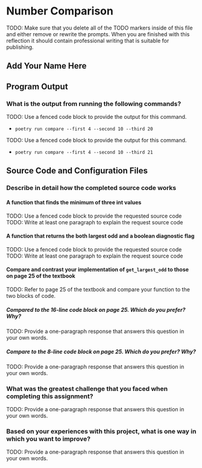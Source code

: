 # Number Comparison

TODO: Make sure that you delete all of the TODO markers inside of this file and
either remove or rewrite the prompts. When you are finished with this reflection
it should contain professional writing that is suitable for publishing.

## Add Your Name Here

## Program Output

### What is the output from running the following commands?

TODO: Use a fenced code block to provide the output for this command.

- `poetry run compare --first 4 --second 10 --third 20`

TODO: Use a fenced code block to provide the output for this command.

- `poetry run compare --first 4 --second 10 --third 21`

## Source Code and Configuration Files

### Describe in detail how the completed source code works

#### A function that finds the minimum of three int values

TODO: Use a fenced code block to provide the requested source code
TODO: Write at least one paragraph to explain the request source code

#### A function that returns the both largest odd and a boolean diagnostic flag

TODO: Use a fenced code block to provide the requested source code
TODO: Write at least one paragraph to explain the request source code

#### Compare and contrast your implementation of `get_largest_odd` to those on page 25 of the textbook

TODO: Refer to page 25 of the textbook and compare your function to the two blocks of code.

##### Compared to the 16-line code block on page 25. Which do you prefer? Why?

TODO: Provide a one-paragraph response that answers this question in your own words.

##### Compare to the 8-line code block on page 25. Which do you prefer? Why?

TODO: Provide a one-paragraph response that answers this question in your own words.

### What was the greatest challenge that you faced when completing this assignment?

TODO: Provide a one-paragraph response that answers this question in your own words.

### Based on your experiences with this project, what is one way in which you want to improve?

TODO: Provide a one-paragraph response that answers this question in your own words.

